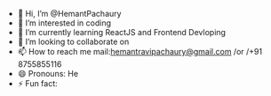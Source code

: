 - 👋 Hi, I’m @HemantPachaury
- 👀 I’m interested in coding
- 🌱 I’m currently learning ReactJS and Frontend Devloping
- 💞️ I’m looking to collaborate on 
- 📫 How to reach me mail:hemantravipachaury@gmail.com /or /+91 8755855116
- 😄 Pronouns: He
- ⚡ Fun fact:

<!---
HemantPachaury/HemantPachaury is a ✨ special ✨ repository because its `README.md` (this file) appears on your GitHub profile.
You can click the Preview link to take a look at your changes.
--->
